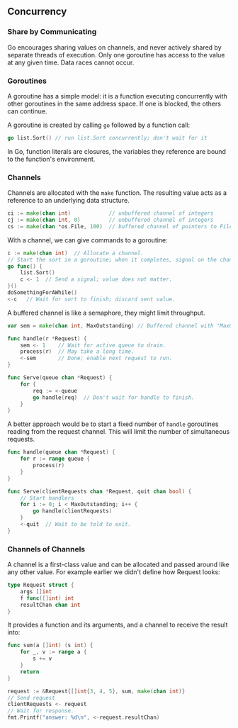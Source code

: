 ## Concurrency

### Share by Communicating

Go encourages sharing values on channels, and never actively shared by separate threads of execution. Only one goroutine has access to the value at any given time. Data races cannot occur.

### Goroutines

A goroutine has a simple model: it is a function executing concurrently with other goroutines in the same address space. If one is blocked, the others can continue.

A goroutine is created by calling `go` followed by a function call:

```go
go list.Sort() // run list.Sort concurrently; don't wait for it
```

In Go, function literals are closures, the variables they reference are bound to the function's environment.

### Channels

Channels are allocated with the `make` function. The resulting value acts as a reference to an underlying data structure.

```go
ci := make(chan int)            // unbuffered channel of integers
cj := make(chan int, 0)         // unbuffered channel of integers
cs := make(chan *os.File, 100)  // buffered channel of pointers to Files
```

With a channel, we can give commands to a goroutine:

```go
c := make(chan int)  // Allocate a channel.
// Start the sort in a goroutine; when it completes, signal on the channel.
go func() {
    list.Sort()
    c <- 1  // Send a signal; value does not matter.
}()
doSomethingForAWhile()
<-c   // Wait for sort to finish; discard sent value.
```

A buffered channel is like a semaphore, they might limit throughput.

```go
var sem = make(chan int, MaxOutstanding) // Buffered channel with "MaxOutstanding" max amount of values.

func handle(r *Request) {
    sem <- 1    // Wait for active queue to drain.
    process(r)  // May take a long time.
    <-sem       // Done; enable next request to run.
}

func Serve(queue chan *Request) {
    for {
        req := <-queue
        go handle(req)  // Don't wait for handle to finish.
    }
}
```

A better approach would be to start a fixed number of `handle` goroutines reading from the request channel. This will limit the number of simultaneous requests.

```go
func handle(queue chan *Request) {
    for r := range queue {
        process(r)
    }
}

func Serve(clientRequests chan *Request, quit chan bool) {
    // Start handlers
    for i := 0; i < MaxOutstanding; i++ {
        go handle(clientRequests)
    }
    <-quit  // Wait to be told to exit.
}
```

### Channels of Channels

A channel is a first-class value and can be allocated and passed around like any other value. For example earlier we didn't define how Request looks:

```go
type Request struct {
    args []int
    f func([]int) int
    resultChan chan int
}
```

It provides a function and its arguments, and a channel to receive the result into:

```go
func sum(a []int) (s int) {
    for _, v := range a {
        s += v
    }
    return
}

request := &Request{[]int{3, 4, 5}, sum, make(chan int)}
// Send request
clientRequests <- request
// Wait for response.
fmt.Printf("answer: %d\n", <-request.resultChan)
```
